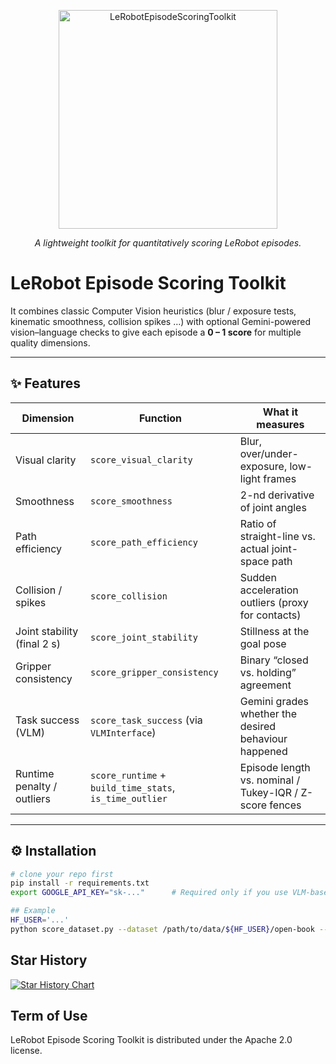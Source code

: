 <p align="center">
  <img src="https://raw.githubusercontent.com/sammyatman/score_lerobot_episodes/refs/heads/main/LeRobotEpisodeScoringToolkit.png" height="350" alt="LeRobotEpisodeScoringToolkit" />
</p>
<p align="center">
  <em>A lightweight toolkit for quantitatively scoring LeRobot episodes.</em>
</p>
<p align="center">

# **LeRobot Episode Scoring Toolkit**

It combines classic Computer Vision heuristics (blur / exposure tests, kinematic smoothness, collision spikes …) with optional Gemini-powered vision–language checks to give each episode a **0 – 1 score** for multiple quality dimensions.

---

## ✨  Features
| Dimension                   | Function                                            | What it measures                                             |
| --------------------------- | ---------------------------------------------------- | ------------------------------------------------------------ |
| Visual clarity              | `score_visual_clarity`                              | Blur, over/under-exposure, low-light frames                  |
| Smoothness                  | `score_smoothness`                                  | 2-nd derivative of joint angles                              |
| Path efficiency             | `score_path_efficiency`                             | Ratio of straight-line vs. actual joint-space path           |
| Collision / spikes          | `score_collision`                                   | Sudden acceleration outliers (proxy for contacts)            |
| Joint stability (final 2 s) | `score_joint_stability`                             | Stillness at the goal pose                                   |
| Gripper consistency         | `score_gripper_consistency`                         | Binary “closed vs. holding” agreement                        |
| Task success (VLM)          | `score_task_success` (via `VLMInterface`)           | Gemini grades whether the desired behaviour happened         |
| Runtime penalty / outliers  | `score_runtime` + `build_time_stats`, `is_time_outlier` | Episode length vs. nominal / Tukey-IQR / Z-score fences      |

---

## ⚙️  Installation

```bash
# clone your repo first
pip install -r requirements.txt
export GOOGLE_API_KEY="sk-..."      # Required only if you use VLM-based scoring

## Example
HF_USER='...'
python score_dataset.py --dataset /path/to/data/${HF_USER}/open-book --task "Open the book"
```

## Star History

[![Star History Chart](https://api.star-history.com/svg?repos=AskYoutubeAI/AskVideos-VideoCLIP&type=Date)](https://star-history.com/#AskYoutubeAI/AskVideos-VideoCLIP&Date)

## Term of Use
LeRobot Episode Scoring Toolkit is distributed under the Apache 2.0 license.
